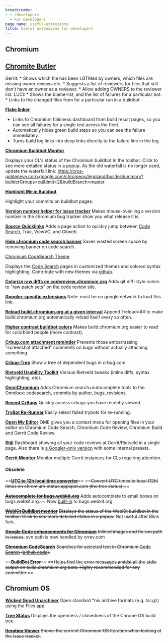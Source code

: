 ```yaml
---
breadcrumbs:
- - /developers
  - For Developers
page_name: useful-extensions
title: Useful extensions for developers
---
```


## Chromium

## [Chromite Butler](https://chrome.google.com/webstore/detail/chromite-butler/bhcnanendmgjjeghamaccjnochlnhcgj)

Gerrit:
\* Shows which file has been LGTMed by owners, which files are missing owner
reviews etc.
\* Suggests a list of reviewers for files that still don't have an owner as a
reviewer.
\* Allow adding OWNERS to the reviewer list.
LUCI:
\* Shows the blame-list, and the list of failures for a particular bot.
\* Links to the changed files from for a particular run in a buildbot.

**[Flake linker](https://chrome.google.com/webstore/detail/flake-linker/boamnmbgmfnobomddmenbaicodgglkhc)**

*   Links to Chromium flakiness dashboard from build result pages, so
            you can see all failures for a single test across the fleet.
*   Automatically hides green build steps so you can see the failure
            immediately.
*   Turns build log links into deep links directly to the failure line
            in the log.

**[Chromium Buildbot
Monitor](https://chrome.google.com/webstore/detail/chromium-buildbot-monitor/oafaagfgbdpldilgjjfjocjglfbolmac)**

Displays your CL's status of the Chromium buildbot in the toolbar. Click to see
more detailed status in a popup.
As the old waterfall is no longer used, update the waterfall link:
https://cros-goldeneye.corp.google.com/chromeos/legoland/builderSummary?builderGroups=cq&limit=2&buildBranch=master

**[Highlight Me in
Buildbot](https://chrome.google.com/webstore/detail/fkkgaddlippjidimcfbpllllclgnikdb)**

Highlight your commits on buildbot pages.

**[Version number helper for issue tracker](https://chrome.google.com/extensions/detail/hlibpmhacdkjajhplieepfmpagfaepem)**
Makes mouse-over-ing a version number in the chromium bug tracker show you what
release it is.

**[Source Quicklinks](https://chrome.google.com/extensions/detail/ncjnjlfeffaclcioiphpaofhkebnmknj)**
Adds a page action to quickly jump between [Code
Search](http://www.google.com/codesearch?vert=chromium), Trac, ViewVC, and
Gitweb.

**[Hide chromium code search banner](https://chrome.google.com/webstore/detail/hide-chromium-code-search/podmafjjpjkcjldlhcigjmelmdpignni)**
Saves wasted screen space by removing banner on code search.

[Chromium CodeSearch
Theme](https://chrome.google.com/webstore/detail/chromium-codesearch-theme/bncjaoffkbldggnfkakmnbgfpnikielm)

Displays the [Code Search](http://code.google.com/p/chromium/codesearch) pages
in customized themes and colored syntax highlighting. Contribute with new themes
via [github](https://github.com/kristijanburnik/codesearch-theme).

**[Colorize raw diffs on codereview.chromium.org](http://code.google.com/p/codereview-color-diffs/)**
Adds git diff-style colors to "raw patch sets" on the code review site.

**[Googler-specific extensions](http://goto.google.com/kjnqp)**
Note: must be on google network to load this link.

[**Reload build.chromium.org at a given
interval**](https://gist.github.com/danbeam/99e7c5d4e8182ff3762e)
Append ?reload=## to make build.chromium.org automatically reload itself every
so often.

**[Higher contrast buildbot
colors](https://gist.github.com/danbeam/ffb719d5c2922bdeffc4)**
Makes build.chromium.org easier to read for colorblind people (more contrast).

[**Crbug.com attachment
reminder**](https://gist.github.com/danbeam/55c45021e1ce268edfaf)
Prevents those embarrassing "screenshot attached" comments on bugs without
actually attaching something.

[**Crbug-Tree**](https://chrome.google.com/webstore/detail/crbug-tree/cjcdnhafnkeikpigldhhclhjnemlfehe)
Show a tree of dependent bugs in crbug.com.

**[Rietveld Usability
Toolkit](https://chrome.google.com/webstore/detail/rietveld-usability-toolki/nmljjlfbnbekmadhbpfpkcminoejelga)**
Various Rietveld tweaks (inline diffs, syntax highlighting, etc).

**[OmniChromium](https://chrome.google.com/webstore/detail/omnichromium/ainboabogofdlcfeciphjjmmicblabml?hl=en)**
Adds Chromium search+autocomplete tools to the Omnibox: codesearch, commits by
author, bugs, revisions.

**[Recent CrBugs](https://chrome.google.com/webstore/detail/recent-crbugs/bhddcpbcpjgehcdanidfppngfcjnpodi/related)**
Quickly access crbugs you have recently viewed.

[**TryBot
Re-Runner**](https://chrome.google.com/webstore/detail/trybot-re-runner/hidamppghiegbmolihgabohmibkmkgpn?hl=en-US)
Easily select failed trybots for re-running.

[**Open My
Editor**](https://chrome.google.com/webstore/detail/ome/ddmghiaepldohkneojcfejekplkakgjg)
OME gives you a context menu for opening files in your editor on Chromium Code
Search, Chromium Code Review, Chromium Build and Gerrit Code Review.

**[Stijl](https://chrome.google.com/webstore/detail/stijl/cpbiadoobgnpcacjecphfeoonpfccagk)**
Dashboard showing all your code reviews at Gerrit/Rietveld in a single page.
Also there is [a Googler-only version](http://go/stijl) with some internal
presets.

[**Gerrit
Monitor**](https://chrome.google.com/webstore/detail/gerrit-monitor/leakcdjcdifiihdgalplgkghidmfafoh)
Monitor multiple Gerrit instances for CLs requiring attention.

#### **Obsolete**

==~~**[UTC to 12h local time converter](https://gist.github.com/danbeam/545b33c9ff3140c3678b)**~~==
==~~Convert UTC times to local (12h) times on chromium-status.appspot.com (the
tree status).~~==

~~**[Autocomplete for bugs.webkit.org](https://chrome.google.com/extensions/detail/olaabhcgdogcbcoiolomlcodkngnemfb)**~~
Adds autocomplete to email boxes on bugs.webkit.org.~~ Now
[built-in](https://lists.webkit.org/pipermail/webkit-dev/2010-September/014361.html)
to bugs.webkit.org.

~~**[WebKit Buildbot monitor](https://chrome.google.com/extensions/detail/dfomjpbnljkkohdofbhnphphdkaojklg)**~~
~~Displays the status of the WebKit buildbot in the toolbar. Click to see more
detailed status in a popup.~~ Not useful after Blink fork.

~~**[Google Code enhancements for Chromium](http://code.google.com/p/chromium/downloads/detail?name=codesite.crx&can=2&q=)**~~
~~Inlined images and fix svn path in issues.~~ svn path is now handled by
crrev.com

~~[**Chromium CodeSearch**](https://chrome.google.com/webstore/detail/chromium-codesearch/igneackgkaaadndcfnacohbbmibnjkli)~~
~~Searches for selected text in Chromium [Code
Search](http://code.google.com/p/chromium/codesearch) ([github
code](https://github.com/miguelao/chromium_codesearch_extension)).~~

==~~**[BuildBot Error](https://chrome.google.com/extensions/detail/iehocdgbbocmkdidlbnnfbmbinnahbae)**~~==
==~~Helps find the error messages amidst all the stdio output on
build.chromium.org bots. Highly recommended for any committer.~~==

## Chromium OS

[**Wicked Good
Unarchiver**](https://chrome.google.com/webstore/detail/mljpablpddhocfbnokacjggdbmafjnon)
Open standard \*nix archive formats (e.g. tar.gz) using the Files app.

**[Tree
Status](https://chrome.google.com/webstore/detail/chrome-os-tree-status/ebdinlbmpcdebianielhijhbalinlahg)**
Displays the openness / closedness of the Chrome OS build tree.

~~[**Iteration Viewer**](https://chrome.google.com/webstore/detail/chromium-os-iteration-vie/gnpbpbbdcikepgimaaflpdobempiegcp)~~
~~Shows the current Chromium OS Iteration when looking at the issue tracker.~~